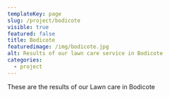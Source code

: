 ```yaml
---
templateKey: page
slug: /project/bodicote
visible: true
featured: false
title: Bodicote
featuredimage: /img/bodicote.jpg
alt: Results of our lawn care service in Bodicote
categories:
  - project
---
```


These are the results of our Lawn care in Bodicote

